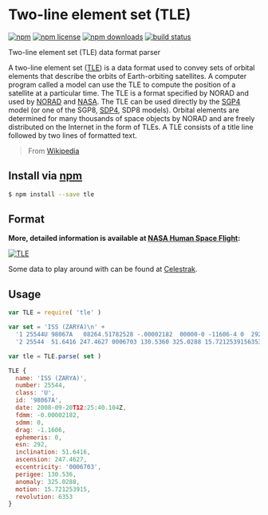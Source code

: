 # Two-line element set (TLE)
[![npm](https://img.shields.io/npm/v/tle.svg?style=flat-square)](https://npmjs.com/tle)
[![npm license](https://img.shields.io/npm/l/tle.svg?style=flat-square)](https://npmjs.com/tle)
[![npm downloads](https://img.shields.io/npm/dm/tle.svg?style=flat-square)](https://npmjs.com/tle)
[![build status](https://img.shields.io/travis/jhermsmeier/node-tle.svg?style=flat-square)](https://travis-ci.org/jhermsmeier/node-tle)

Two-line element set (TLE) data format parser

A two-line element set ([TLE]) is a data format used to convey sets of orbital elements that describe the orbits of Earth-orbiting satellites. A computer program called a model can use the TLE to compute the position of a satellite at a particular time. The TLE is a format specified by NORAD and used by [NORAD] and [NASA]. The TLE can be used directly by the [SGP4] model (or one of the SGP8, [SDP4], SDP8 models). Orbital elements are determined for many thousands of space objects by NORAD and are freely distributed on the Internet in the form of TLEs. A TLE consists of a title line followed by two lines of formatted text.

> From [Wikipedia](http://en.wikipedia.org/wiki/Two-line_element_set)

[TLE]: http://en.wikipedia.org/wiki/Two-line_element_set
[NORAD]: http://en.wikipedia.org/wiki/NORAD
[NASA]: http://en.wikipedia.org/wiki/NASA
[SGP4]: http://en.wikipedia.org/wiki/SGP4
[SDP4]: http://en.wikipedia.org/wiki/SDP4

## Install via [npm](https://npmjs.com/package/tle)

```sh
$ npm install --save tle
```

## Format

**More,  detailed information is available at [NASA Human Space Flight](http://spaceflight.nasa.gov/realdata/sightings/SSapplications/Post/JavaSSOP/SSOP_Help/tle_def.html):**

[![TLE](http://spaceflight.nasa.gov/realdata/sightings/SSapplications/Post/JavaSSOP/SSOP_Help/2line.gif)](http://spaceflight.nasa.gov/realdata/sightings/SSapplications/Post/JavaSSOP/SSOP_Help/tle_def.html)

Some data to play around with can be found at [Celestrak](http://www.celestrak.com/NORAD/elements/master.asp).

## Usage

```js
var TLE = require( 'tle' )
```

```js
var set = 'ISS (ZARYA)\n' +
  '1 25544U 98067A   08264.51782528 -.00002182  00000-0 -11606-4 0  2927\n' +
  '2 25544  51.6416 247.4627 0006703 130.5360 325.0288 15.72125391563537'
```

```js
var tle = TLE.parse( set )
```

```js
TLE {
  name: 'ISS (ZARYA)',
  number: 25544,
  class: 'U',
  id: '98067A',
  date: 2008-09-20T12:25:40.104Z,
  fdmm: -0.00002182,
  sdmm: 0,
  drag: -1.1606,
  ephemeris: 0,
  esn: 292,
  inclination: 51.6416,
  ascension: 247.4627,
  eccentricity: '0006703',
  perigee: 130.536,
  anomaly: 325.0288,
  motion: 15.721253915,
  revolution: 6353
}
```
